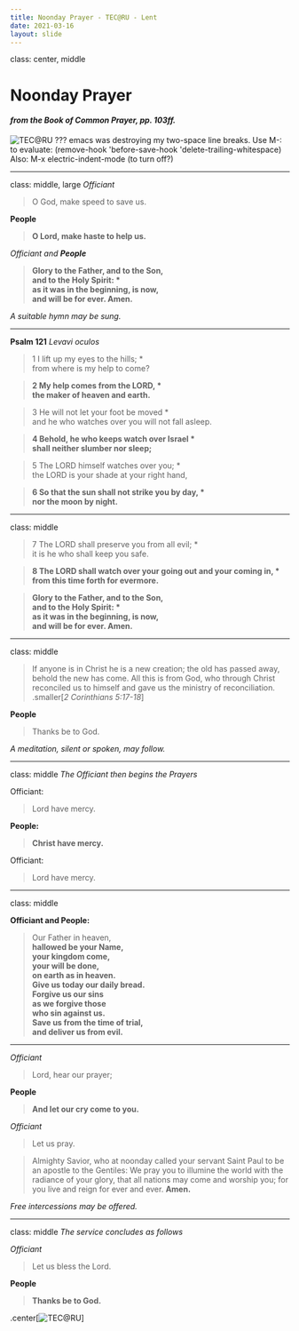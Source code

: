 ```yaml
---
title: Noonday Prayer - TEC@RU - Lent
date: 2021-03-16
layout: slide
---
```

class: center, middle
# Noonday Prayer
#### _from the Book of Common Prayer, pp. 103ff._
![TEC@RU](/images/tecatru/button-150.png)
???
emacs was destroying my two-space line breaks.
Use M-: to evaluate:
(remove-hook 'before-save-hook 'delete-trailing-whitespace)
Also: M-x electric-indent-mode (to turn off?)

---
class: middle, large
_Officiant_
> O God, make speed to save us.

**People**
> **O Lord, make haste to help us.**

_Officiant and **People**_
> **Glory to the Father, and to the Son,   
and to the Holy Spirit: *  
as it was in the beginning, is now,   
and will be for ever. Amen.**

_A suitable hymn may be sung._

---

**Psalm 121**
_Levavi oculos_

> 1	I lift up my eyes to the hills; *  
from where is my help to come?

> **2	My help comes from the LORD, *  
the maker of heaven and earth.**

> 3	He will not let your foot be moved *  
and he who watches over you will not fall asleep.

> **4	Behold, he who keeps watch over Israel *  
shall neither slumber nor sleep;**

> 5	The LORD himself watches over you; *  
the LORD is your shade at your right hand,

> **6	So that the sun shall not strike you by day, *  
nor the moon by night.**

---
class: middle

> 7	The LORD shall preserve you from all evil; *  
it is he who shall keep you safe.

> **8	The LORD shall watch over your going out and your coming in, *  
from this time forth for evermore.**



> **Glory to the Father, and to the Son,  
and to the Holy Spirit: *  
as it was in the beginning, is now,   
and will be for ever. Amen.**

---
class: middle

> If anyone is in Christ he is a new creation; the old has passed away, behold the new has come.  All this is from God, who through Christ reconciled us to himself and gave us the ministry of reconciliation.  
.smaller[_2 Corinthians 5:17-18_]

**People**
> Thanks be to God.

_A meditation, silent or spoken, may follow._

---
class: middle
_The Officiant then begins the Prayers_

Officiant:
> Lord have mercy.

**People:**
> **Christ have mercy.**

Officiant:
> Lord have mercy.

---
class: middle

**Officiant and People:**
> Our Father in heaven,  
**hallowed be your Name,  
your kingdom come,  
your will be done,  
on earth as in heaven.  
Give us today our daily bread.  
Forgive us our sins  
as we forgive those  
who sin against us.  
Save us from the time of trial,  
and deliver us from evil.**


---

_Officiant_
> Lord, hear our prayer;

**People**
> **And let our cry come to you.**

_Officiant_
> Let us pray.

> Almighty Savior, who at noonday called your servant Saint Paul to be an apostle to the Gentiles:  We pray you to illumine the world with the radiance of your glory, that all nations may come and worship you; for you live and reign for ever and ever.  **Amen.**

_Free intercessions may be offered._

---
class: middle
_The service concludes as follows_

_Officiant_
> Let us bless the Lord.

**People**
> **Thanks be to God.**

.center[![TEC@RU](/images/tecatru/button-150.png)]
